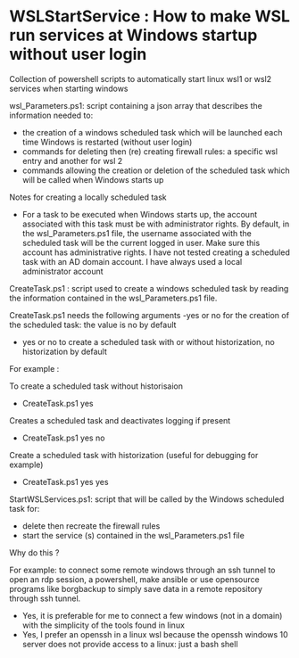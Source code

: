 # WSLStartService : How to make WSL run services at Windows startup without user login
Collection of powershell scripts to automatically start linux wsl1 or wsl2 services when starting windows

wsl_Parameters.ps1: script containing a json array that describes the information needed to:
 - the creation of a windows scheduled task which will be launched each time Windows is restarted (without user login)
 - commands for deleting then (re) creating firewall rules: a specific wsl entry and another for wsl 2
 - commands allowing the creation or deletion of the scheduled task which will be called when Windows starts up

Notes for creating a locally scheduled task
- For a task to be executed when Windows starts up, the account associated with this task must be with administrator rights. By default, in the wsl_Parameters.ps1 file, the username associated with the scheduled task will be the current logged in user. Make sure this account has administrative rights. I have not tested creating a scheduled task with an AD domain account. I have always used a local administrator account

CreateTask.ps1 : script used to create a windows scheduled task by reading the information contained in the wsl_Parameters.ps1 file. 

CreateTask.ps1 needs the following arguments
 -yes or no for the creation of the scheduled task: the value is no by default
- yes or no to create a scheduled task with or without historization, no historization by default

For example :

To create a scheduled task without historisaion
- CreateTask.ps1 yes

Creates a scheduled task and deactivates logging if present
- CreateTask.ps1 yes no

Create a scheduled task with historization (useful for debugging for example)
- CreateTask.ps1 yes yes


StartWSLServices.ps1: script that will be called by the Windows scheduled task for:
- delete then recreate the firewall rules
- start the service (s) contained in the wsl_Parameters.ps1 file

Why do this ?

For example: to connect some remote windows through an ssh tunnel to open an rdp session, a powershell, make ansible or use opensource programs like borgbackup to simply save data in a remote repository through ssh tunnel.

 - Yes, it is preferable for me to connect a few windows (not in a domain) with the simplicity of the tools found in linux
 - Yes, I prefer an openssh in a linux wsl because the openssh windows 10 server does not provide access to a linux: just a bash shell
